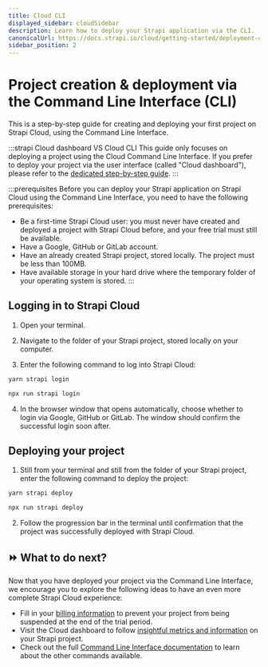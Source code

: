 ```yaml
---
title: Cloud CLI
displayed_sidebar: cloudSidebar
description: Learn how to deploy your Strapi application via the CLI.
canonicalUrl: https://docs.strapi.io/cloud/getting-started/deployment-cli.html
sidebar_position: 2
---
```


# Project creation & deployment via the Command Line Interface (CLI)

This is a step-by-step guide for creating and deploying your first project on Strapi Cloud, using the Command Line Interface.

:::strapi Cloud dashboard VS Cloud CLI
This guide only focuses on deploying a project using the Cloud Command Line Interface. If you prefer to deploy your project via the user interface (called "Cloud dashboard"), please refer to the [dedicated step-by-step guide](/cloud/getting-started/deployment).
:::

:::prerequisites
Before you can deploy your Strapi application on Strapi Cloud using the Command Line Interface, you need to have the following prerequisites:

- Be a first-time Strapi Cloud user: you must never have created and deployed a project with Strapi Cloud before, and your free trial must still be available.
- Have a Google, GitHub or GitLab account.
- Have an already created Strapi project, stored locally. The project must be less than 100MB.
- Have available storage in your hard drive where the temporary folder of your operating system is stored.
:::

## Logging in to Strapi Cloud

1. Open your terminal.

2. Navigate to the folder of your Strapi project, stored locally on your computer.

3. Enter the following command to log into Strapi Cloud:

<Tabs groupId="yarn-npm">
<TabItem value="yarn" label="Yarn">

```bash
yarn strapi login
```

</TabItem>
<TabItem value="npm" label="NPM">

```bash
npx run strapi login
```

</TabItem>
</Tabs>

4. In the browser window that opens automatically, choose whether to login via Google, GitHub or GitLab. The window should confirm the successful login soon after.

## Deploying your project

1. Still from your terminal and still from the folder of your Strapi project, enter the following command to deploy the project:

<Tabs groupId="yarn-npm">
<TabItem value="yarn" label="Yarn">

```bash
yarn strapi deploy
```

</TabItem>
<TabItem value="npm" label="NPM">

```bash
npx run strapi deploy
```

</TabItem>
</Tabs>

2. Follow the progression bar in the terminal until confirmation that the project was successfully deployed with Strapi Cloud.

## ⏩ What to do next?

Now that you have deployed your project via the Command Line Interface, we encourage you to explore the following ideas to have an even more complete Strapi Cloud experience:

- Fill in your [billing information](/cloud/account/account-billing) to prevent your project from being suspended at the end of the trial period.
- Visit the Cloud dashboard to follow [insightful metrics and information](/cloud/projects/overview) on your Strapi project.
- Check out the full [Command Line Interface documentation](/cloud/cli/cloud-cli) to learn about the other commands available.